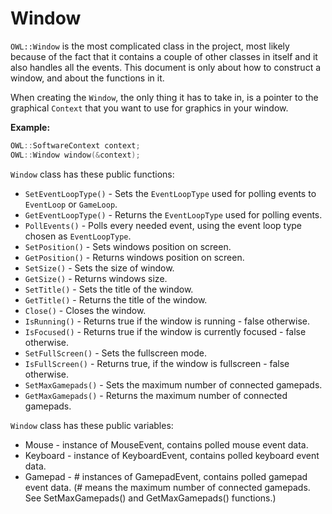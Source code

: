 # Window
`OWL::Window` is the most complicated class in the project, most likely because of the fact that it contains a couple of other classes in itself and it also handles all the events. This document is only about how to construct a window, and about the functions in it.

When creating the `Window`, the only thing it has to take in, is a pointer to the graphical `Context` that you want to use for graphics in your window.

__Example:__
```cpp
OWL::SoftwareContext context;
OWL::Window window(&context);
```

`Window` class has these public functions:
- `SetEventLoopType()` - Sets the `EventLoopType` used for polling events to `EventLoop` or `GameLoop`.
- `GetEventLoopType()` - Returns the `EventLoopType` used for polling events.
- `PollEvents()` - Polls every needed event, using the event loop type chosen as `EventLoopType`.
- `SetPosition()` - Sets windows position on screen.
- `GetPosition()` - Returns windows position on screen.
- `SetSize()` - Sets the size of window.
- `GetSize()` - Returns windows size.
- `SetTitle()` - Sets the title of the window.
- `GetTitle()` - Returns the title of the window.
- `Close()` - Closes the window.
- `IsRunning()` - Returns true if the window is running - false otherwise.
- `IsFocused()` - Returns true if the window is currently focused - false otherwise.
- `SetFullScreen()` - Sets the fullscreen mode.
- `IsFullScreen()` - Returns true, if the window is fullscreen - false otherwise.
- `SetMaxGamepads()` - Sets the maximum number of connected gamepads.
- `GetMaxGamepads()` - Returns the maximum number of connected gamepads.

`Window` class has these public variables:
- Mouse - instance of MouseEvent, contains polled mouse event data. 
- Keyboard - instance of KeyboardEvent, contains polled keyboard event data.
- Gamepad - # instances of GamepadEvent, contains polled gamepad event data. (# means the maximum number of connected gamepads. See SetMaxGamepads() and GetMaxGamepads() functions.)